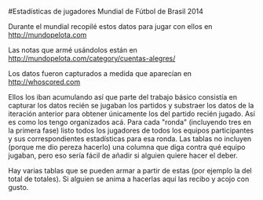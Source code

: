 #Estadísticas de jugadores Mundial de Fútbol de Brasil 2014

Durante el mundial recopilé estos datos para jugar con ellos en  http://mundopelota.com

Las notas que armé usándolos están en http://mundopelota.com/category/cuentas-alegres/

Los datos fueron capturados a medida que aparecían en http://whoscored.com

Ellos los iban acumulando así que parte del trabajo básico consistía en capturar los datos recién se jugaban los partidos y substraer los datos de la iteración anterior para obtener únicamente los del partido recién jugado. Así es como los tengo organizados acá. Para cada "ronda" (incluyendo tres en la primera fase) listo todos los jugadores de todos los equipos participantes y sus correspondientes estadísticas para esa ronda. Las tablas no incluyen (porque me dio pereza hacerlo) una columna que diga contra qué equipo jugaban, pero eso sería fácil de añadir si alguien quiere hacer el deber. 

Hay varias tablas que se pueden armar a partir de estas (por ejemplo la del total de totales). Si alguien se anima a hacerlas aquí las recibo y acojo con gusto.
